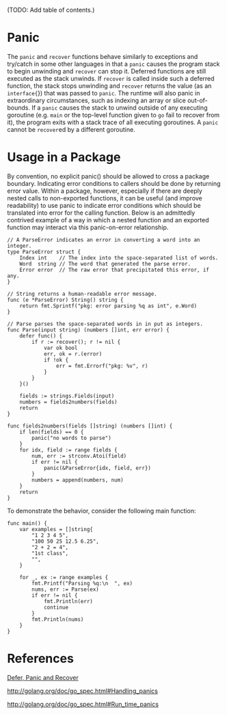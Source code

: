 (TODO: Add table of contents.)

# Panic

The ` panic ` and ` recover ` functions behave similarly to exceptions and try/catch in some other languages in that a ` panic ` causes the program stack to begin unwinding and ` recover ` can stop it.  Deferred functions are still executed as the stack unwinds.  If ` recover ` is called inside such a deferred function, the stack stops unwinding and ` recover ` returns the value (as an ` interface{ `}) that was passed to ` panic `.  The runtime will also panic in extraordinary circumstances, such as indexing an array or slice out-of-bounds.  If a ` panic ` causes the stack to unwind outside of any executing goroutine (e.g. ` main ` or the top-level function given to ` go ` fail to recover from it), the program exits with a stack trace of all executing goroutines.  A ` panic ` cannot be ` recover `ed by a different goroutine.

# Usage in a Package

By convention, no explicit panic() should be allowed to cross a package boundary.  Indicating error conditions to callers should be done by returning error value.  Within a package, however, especially if there are deeply nested calls to non-exported functions, it can be useful (and improve readability) to use panic to indicate error conditions which should be translated into error for the calling function.  Below is an admittedly contrived example of a way in which a nested function and an exported function may interact via this panic-on-error relationship.

```
// A ParseError indicates an error in converting a word into an integer.
type ParseError struct {
	Index int    // The index into the space-separated list of words.
	Word  string // The word that generated the parse error.
	Error error  // The raw error that precipitated this error, if any.
}

// String returns a human-readable error message.
func (e *ParseError) String() string {
	return fmt.Sprintf("pkg: error parsing %q as int", e.Word)
}

// Parse parses the space-separated words in in put as integers.
func Parse(input string) (numbers []int, err error) {
	defer func() {
		if r := recover(); r != nil {
			var ok bool
			err, ok = r.(error)
			if !ok {
				err = fmt.Errorf("pkg: %v", r)
			}
		}
	}()

	fields := strings.Fields(input)
	numbers = fields2numbers(fields)
	return
}

func fields2numbers(fields []string) (numbers []int) {
	if len(fields) == 0 {
		panic("no words to parse")
	}
	for idx, field := range fields {
		num, err := strconv.Atoi(field)
		if err != nil {
			panic(&ParseError{idx, field, err})
		}
		numbers = append(numbers, num)
	}
	return
}
```

To demonstrate the behavior, consider the following main function:
```
func main() {
	var examples = []string{
		"1 2 3 4 5",
		"100 50 25 12.5 6.25",
		"2 + 2 = 4",
		"1st class",
		"",
	}

	for _, ex := range examples {
		fmt.Printf("Parsing %q:\n  ", ex)
		nums, err := Parse(ex)
		if err != nil {
			fmt.Println(err)
			continue
		}
		fmt.Println(nums)
	}
}
```

# References
[Defer, Panic and Recover](http://blog.golang.org/2010/08/defer-panic-and-recover.html)

http://golang.org/doc/go_spec.html#Handling_panics

http://golang.org/doc/go_spec.html#Run_time_panics